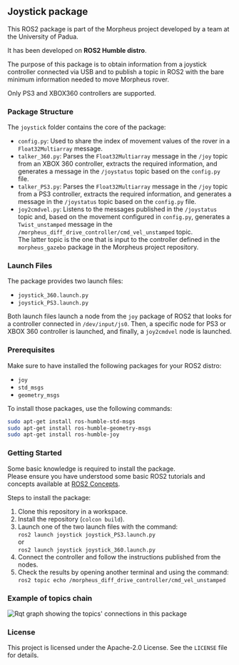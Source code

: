 ## Joystick package

This ROS2 package is part of the Morpheus project developed by a team at the University of Padua.

It has been developed on **ROS2 Humble distro**.

The purpose of this package is to obtain information from a joystick controller connected via USB and to publish a topic in ROS2 with the bare minimum information needed to move Morpheus rover.

Only PS3 and XBOX360 controllers are supported.

### Package Structure

The `joystick` folder contains the core of the package:

- `config.py`: Used to share the index of movement values of the rover in a `Float32Multiarray` message.
- `talker_360.py`: Parses the `Float32Multiarray` message in the `/joy` topic from an XBOX 360 controller, extracts the required information, and generates a message in the `/joystatus` topic based on the `config.py` file.
- `talker_PS3.py`: Parses the `Float32Multiarray` message in the `/joy` topic from a PS3 controller, extracts the required information, and generates a message in the `/joystatus` topic based on the `config.py` file.
- `joy2cmdvel.py`: Listens to the messages published in the `/joystatus` topic and, based on the movement configured in `config.py`, generates a `Twist_unstamped` message in the `/morpheus_diff_drive_controller/cmd_vel_unstamped` topic. <br>
    The latter topic is the one that is input to the controller defined in the `morpheus_gazebo` package in the Morpheus project repository.

### Launch Files

The package provides two launch files:

- `joystick_360.launch.py`
- `joystick_PS3.launch.py`

Both launch files launch a node from the `joy` package of ROS2 that looks for a controller connected in `/dev/input/js0`.
Then, a specific node for PS3 or XBOX 360 controller is launched, and finally, a `joy2cmdvel` node is launched.

### Prerequisites

Make sure to have installed the following packages for your ROS2 distro:
- `joy`
- `std_msgs`
- `geometry_msgs`

To install those packages, use the following commands:
```bash
sudo apt-get install ros-humble-std-msgs
sudo apt-get install ros-humble-geometry-msgs
sudo apt-get install ros-humble-joy
```

### Getting Started

Some basic knowledge is required to install the package.<br>
Please ensure you have understood some basic ROS2 tutorials and concepts available at [ROS2 Concepts](https://docs.ros.org/en/humble/Concepts.html).

Steps to install the package:
1. Clone this repository in a workspace.
2. Install the repository (`colcon build`).
3. Launch one of the two launch files with the command:<br>
    ```ros2 launch joystick joystick_PS3.launch.py ```<br>
    or<br>
    `ros2 launch joystick joystick_360.launch.py `
4. Connect the controller and follow the instructions published from the nodes.
5. Check the results by opening another terminal and using the command:<br>
    ```ros2 topic echo /morpheus_diff_drive_controller/cmd_vel_unstamped```

### Example of topics chain
![Rqt graph showing the topics' connections in this package](rqt_graph.png)

### License

This project is licensed under the Apache-2.0 License. See the `LICENSE` file for details.